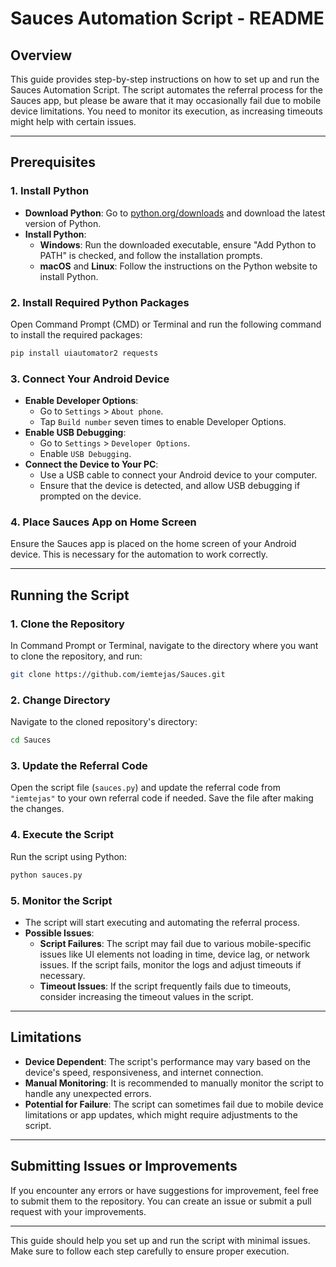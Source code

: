 

# **Sauces Automation Script - README**

## **Overview**

This guide provides step-by-step instructions on how to set up and run the Sauces Automation Script. The script automates the referral process for the Sauces app, but please be aware that it may occasionally fail due to mobile device limitations. You need to monitor its execution, as increasing timeouts might help with certain issues.

---

## **Prerequisites**

### **1. Install Python**

- **Download Python**: Go to [python.org/downloads](https://www.python.org/downloads/) and download the latest version of Python.
- **Install Python**:
  - **Windows**: Run the downloaded executable, ensure "Add Python to PATH" is checked, and follow the installation prompts.
  - **macOS** and **Linux**: Follow the instructions on the Python website to install Python.

### **2. Install Required Python Packages**

Open Command Prompt (CMD) or Terminal and run the following command to install the required packages:

```bash
pip install uiautomator2 requests
```

### **3. Connect Your Android Device**

- **Enable Developer Options**: 
  - Go to `Settings` > `About phone`.
  - Tap `Build number` seven times to enable Developer Options.
- **Enable USB Debugging**: 
  - Go to `Settings` > `Developer Options`.
  - Enable `USB Debugging`.
- **Connect the Device to Your PC**:
  - Use a USB cable to connect your Android device to your computer.
  - Ensure that the device is detected, and allow USB debugging if prompted on the device.

### **4. Place Sauces App on Home Screen**

Ensure the Sauces app is placed on the home screen of your Android device. This is necessary for the automation to work correctly.

---

## **Running the Script**

### **1. Clone the Repository**

In Command Prompt or Terminal, navigate to the directory where you want to clone the repository, and run:

```bash
git clone https://github.com/iemtejas/Sauces.git
```

### **2. Change Directory**

Navigate to the cloned repository's directory:

```bash
cd Sauces
```

### **3. Update the Referral Code**

Open the script file (`sauces.py`) and update the referral code from `"iemtejas"` to your own referral code if needed. Save the file after making the changes.

### **4. Execute the Script**

Run the script using Python:

```bash
python sauces.py
```

### **5. Monitor the Script**

- The script will start executing and automating the referral process.
- **Possible Issues**:
  - **Script Failures**: The script may fail due to various mobile-specific issues like UI elements not loading in time, device lag, or network issues. If the script fails, monitor the logs and adjust timeouts if necessary.
  - **Timeout Issues**: If the script frequently fails due to timeouts, consider increasing the timeout values in the script.

---

## **Limitations**

- **Device Dependent**: The script's performance may vary based on the device's speed, responsiveness, and internet connection.
- **Manual Monitoring**: It is recommended to manually monitor the script to handle any unexpected errors.
- **Potential for Failure**: The script can sometimes fail due to mobile device limitations or app updates, which might require adjustments to the script.

---

## **Submitting Issues or Improvements**

If you encounter any errors or have suggestions for improvement, feel free to submit them to the repository. You can create an issue or submit a pull request with your improvements.

---

This guide should help you set up and run the script with minimal issues. Make sure to follow each step carefully to ensure proper execution.
